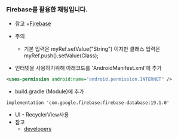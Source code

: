 ### Firebase를 활용한 채팅입니다.

+ 참고
  +[Firebase](https://firebase.google.com/docs/database/android/start?hl=ko)

+ 주의
   + 기본 입력은 myRef.setValue("String") 이지만 클래스 입력은 myRef.push().setValue(Class);

+ 인터넷을 사용하기위해 아래코드를 'AndroidManifest.xml'에 추가
``` xml
<uses-permission android:name="android.permission.INTERNET" />
```

+ build.gradle (Module)에 추가
```
implementation 'com.google.firebase:firebase-database:19.1.0'
```

+ UI - RecyclerView사용
+ 참고
  + [developers](https://developer.android.com/guide/topics/ui/layout/recyclerview)
